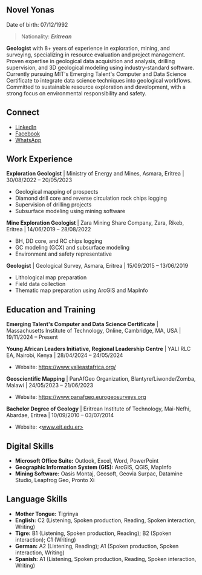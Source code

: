 ## Novel Yonas

Date of birth: 07/12/1992
>Nationality: **_Eritrean_**

**Geologist** with 8+ years of experience in exploration, mining, and surveying, specializing in resource evaluation and project management. Proven expertise in geological data acquisition and analysis, drilling supervision, and 3D geological modeling using industry-standard software. Currently pursuing MIT's Emerging Talent's Computer and Data Science Certificate to integrate data science techniques into geological workflows. Committed to sustainable resource exploration and development, with a strong focus on environmental responsibility and safety.

## Connect

* [LinkedIn](https://www.linkedin.com/in/novel-ghebretatios-76b1a8278?utm_source=share&utm_campaign=share_via&utm_content=profile&utm_medium=android_app)
* [Facebook](https://www.facebook.com/profile.php?id=100006034065249)
* [WhatsApp](https://wa.me/qr/B5P237RXUTRKJ1)

## Work Experience

**Exploration Geologist** | Ministry of Energy and Mines, Asmara, Eritrea | 30/08/2022 – 20/05/2023

* Geological mapping of prospects
* Diamond drill core and reverse circulation rock chips logging
* Supervision of drilling projects
* Subsurface modeling using mining software

**Mine Exploration Geologist** | Zara Mining Share Company, Zara, Rikeb, Eritrea | 14/06/2019 – 28/08/2022

* BH, DD core, and RC chips logging
* GC modeling (GCX) and subsurface modeling
* Environment and safety representative

**Geologist** | Geological Survey, Asmara, Eritrea | 15/09/2015 – 13/06/2019

* Lithological map preparation
* Field data collection
* Thematic map preparation using ArcGIS and MapInfo

## Education and Training

**Emerging Talent's Computer and Data Science Certificate** | Massachusetts Institute of Technology, Online, Cambridge, MA, USA | 19/11/2024 – Present

**Young African Leaders Initiative, Regional Leadership Centre** | YALI RLC EA, Nairobi, Kenya | 28/04/2024 – 24/05/2024

* Website: <https://www.yalieastafrica.org/>

**Geoscientific Mapping** | PanAfGeo Organization, Blantyre/Liwonde/Zomba, Malawi | 24/05/2023 – 21/06/2023

* Website: <https://www.panafgeo.eurogeosurveys.org>

**Bachelor Degree of Geology** | Eritrean Institute of Technology, Mai-Nefhi, Abardae, Eritrea | 10/09/2010 – 03/07/2014

* Website: <www.eit.edu.er>

## Digital Skills

* **Microsoft Office Suite:** Outlook, Excel, Word, PowerPoint
* **Geographic Information System (GIS):** ArcGIS, QGIS, MapInfo
* **Mining Software:** Oasis Montaj, Geosoft, Geovia Surpac, Datamine Studio, Leapfrog Geo, Pronto Xi

## Language Skills

* **Mother Tongue:** Tigrinya
* **English:** C2 (Listening, Spoken production, Reading, Spoken interaction, Writing)
* **Tigre:** B1 (Listening, Spoken production, Reading); B2 (Spoken interaction); C1 (Writing)
* **German:** A2 (Listening, Reading); A1 (Spoken production, Spoken interaction, Writing)
* **Spanish:** A1 (Listening, Spoken production, Reading, Spoken interaction, Writing)
